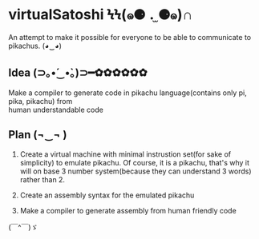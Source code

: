 # virtualSatoshi ϞϞ(๑⚈ ․̫ ⚈๑)∩
An attempt to make it possible for everyone to be able to communicate to pikachus. 	(◕‿◕)

## Idea (⊃｡•́‿•̀｡)⊃━✿✿✿✿✿✿
Make a compiler to generate code in pikachu language(contains only pi, pika, pikachu) from    
human understandable code

## Plan  (¬‿¬ )
1. Create a virtual machine with minimal instrustion set(for sake of simplicity) to emulate
pikachu. Of course, it is a pikachu, that's why it will on base 3
number system(because they can understand 3 words) rather than 2.

2. Create an assembly syntax for the emulated pikachu

3. Make a compiler to generate assembly from human friendly code

(￣^￣)ゞ
